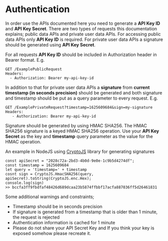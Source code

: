 # Authentication

In order use the APIs documented here you need to generate a **API Key ID** and **API Key Secret**. There are two 
types of requests this documentation explains; public data APIs and private user data APIs. For accessing public data APIs
only **API Key ID** is required. For private user data APIs a signature should be generated using **API Key Secret**. 

For all requests **API Key ID** should be included in Authorization header in Bearer format. E.g.

```
GET /ExamplePublicRequest
Headers:
  - Authorization: Bearer my-api-key-id
```

In addition to that for private user data APIs a **signature** from **current timestamp (in seconds precision)** should be generated and both 
signature and timestamp should be put as a query parameter to every request. E.g.

``` 
GET /ExamplePrivateRequest?timestamp=1625609684&sign=my-signature
Headers:
   - Authorization: Bearer my-api-key-id
```

Signature should be generated by using HMAC SHA256. The HMAC SHA256 signature is a keyed HMAC SHA256 operation.
Use your **API Key Secret** as the key and **timestamp** query parameter as the value for the HMAC operation.

An example in NodeJS using [CryptoJS](https://www.npmjs.com/package/crypto-js) library for generating signatures

```
const apiSecret = "2028c72a-2bd3-4b0d-9e0e-1c9b5d4274df";
const timestamp = 1625609684
let query = 'timestamp=' + timestamp
cosnt sign = CryptoJS.HmacSHA256(query, apiSecret).toString(CryptoJS.enc.Hex);
console.log(sign)
>> bccfa3ff9fbdfaf48426d689dcaa23b5874ffbbf17acfa887036ff5d26461831
```

Some additional warnings and constraints;
* Timestamp should be in seconds precision
* If signature is generated from a timestamp that is older than 1 minute, the request is rejected
* Authentication information is cached for 1 minute
* Please do not share your API Secret Key and If you think your key is exposed somehow please recreate it.
